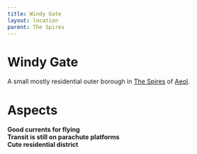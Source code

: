 ```yaml
---
title: Windy Gate
layout: location
parent: The Spires
---
```


# Windy Gate
A small mostly residential outer borough in [The Spires](/FATE_in_the_BAWG/locations/the_spires.html) of [Aeol](/FATE_in_the_BAWG/locations/Aeol.html).

# Aspects
**Good currents for flying** \
**Transit is still on parachute platforms** \
**Cute residential district**